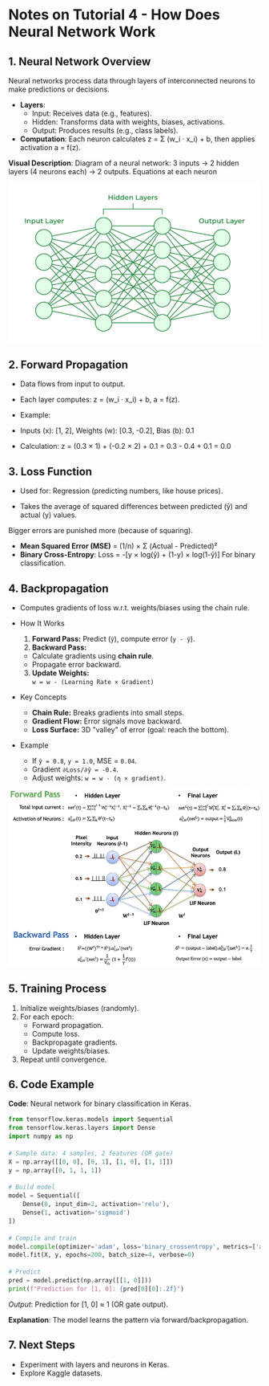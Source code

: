 # Notes on Tutorial 4 - How Does Neural Network Work

## 1. Neural Network Overview
Neural networks process data through layers of interconnected neurons to make predictions or decisions.

- **Layers**:
  - Input: Receives data (e.g., features).
  - Hidden: Transforms data with weights, biases, activations.
  - Output: Produces results (e.g., class labels).
- **Computation**: Each neuron calculates z = Σ (w_i · x_i) + b, then applies activation a = f(z).

**Visual Description**: Diagram of a neural network: 3 inputs → 2 hidden layers (4 neurons each) → 2 outputs. Equations at each neuron 

![Neural Network](src\Neural-Networks-Architecture.png)

## 2. Forward Propagation
- Data flows from input to output.
- Each layer computes:  z = (w_i · x_i) + b, a = f(z).
- Example:

- Inputs (x): [1, 2], Weights (w): [0.3, -0.2], Bias (b): 0.1

- Calculation:
  z = (0.3 × 1) + (-0.2 × 2) + 0.1
  = 0.3 - 0.4 + 0.1
  = 0.0



## 3. Loss Function
- Used for: Regression (predicting numbers, like house prices).

- Takes the average of squared differences between predicted (ŷ) and actual (y) values.

Bigger errors are punished more (because of squaring).
  - **Mean Squared Error (MSE)** = (1/n) × Σ (Actual - Predicted)²  
  - **Binary Cross-Entropy**: Loss = -[y × log(ŷ) + (1-y) × log(1-ŷ)]  For binary classification.


## 4. Backpropagation
- Computes gradients of loss w.r.t. weights/biases using the chain rule.


- How It Works
  1. **Forward Pass:** Predict (`ŷ`), compute error (`y - ŷ`).  
  2. **Backward Pass:**  
    - Calculate gradients using **chain rule**.  
    - Propagate error backward.  
  3. **Update Weights:**  
    `w = w - (Learning Rate × Gradient)`  

- Key Concepts
  - **Chain Rule:** Breaks gradients into small steps.  
  - **Gradient Flow:** Error signals move backward.  
  - **Loss Surface:** 3D "valley" of error (goal: reach the bottom).  

- Example 
  - If `ŷ = 0.8`, `y = 1.0`, MSE = `0.04`.  
  - Gradient `∂Loss/∂ŷ = -0.4`.  
  - Adjust weights: `w = w - (η × gradient)`.  


![Prppagation](src\propogation.webp)

## 5. Training Process
1. Initialize weights/biases (randomly).
2. For each epoch:
   - Forward propagation.
   - Compute loss.
   - Backpropagate gradients.
   - Update weights/biases.
3. Repeat until convergence.


## 6. Code Example
**Code**: Neural network for binary classification in Keras.
```python
from tensorflow.keras.models import Sequential
from tensorflow.keras.layers import Dense
import numpy as np

# Sample data: 4 samples, 2 features (OR gate)
X = np.array([[0, 0], [0, 1], [1, 0], [1, 1]])
y = np.array([0, 1, 1, 1])

# Build model
model = Sequential([
    Dense(8, input_dim=2, activation='relu'),
    Dense(1, activation='sigmoid')
])

# Compile and train
model.compile(optimizer='adam', loss='binary_crossentropy', metrics=['accuracy'])
model.fit(X, y, epochs=200, batch_size=4, verbose=0)

# Predict
pred = model.predict(np.array([[1, 0]]))
print(f"Prediction for [1, 0]: {pred[0][0]:.2f}")
```
*Output*: Prediction for [1, 0] ≈ 1 (OR gate output).

**Explanation**: The model learns the pattern via forward/backpropagation.

## 7. Next Steps
- Experiment with layers and neurons in Keras.
- Explore Kaggle datasets.